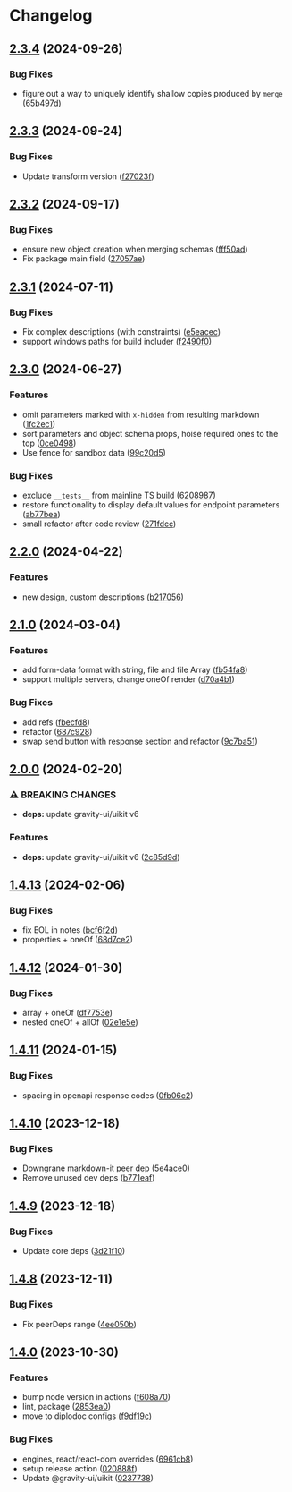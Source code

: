 # Changelog

## [2.3.4](https://github.com/diplodoc-platform/openapi-extension/compare/v2.3.3...v2.3.4) (2024-09-26)


### Bug Fixes

* figure out a way to uniquely identify shallow copies produced by `merge` ([65b497d](https://github.com/diplodoc-platform/openapi-extension/commit/65b497d16a70749bd9c07ab3e8ce1451eb001362))

## [2.3.3](https://github.com/diplodoc-platform/openapi-extension/compare/v2.3.2...v2.3.3) (2024-09-24)


### Bug Fixes

* Update transform version ([f27023f](https://github.com/diplodoc-platform/openapi-extension/commit/f27023fac344e81f2b5b37d7967520143aa160cd))

## [2.3.2](https://github.com/diplodoc-platform/openapi-extension/compare/v2.3.1...v2.3.2) (2024-09-17)


### Bug Fixes

* ensure new object creation when merging schemas ([fff50ad](https://github.com/diplodoc-platform/openapi-extension/commit/fff50add20ed55743776ee026ddd6549b69f99dd))
* Fix package main field ([27057ae](https://github.com/diplodoc-platform/openapi-extension/commit/27057ae4a4aca77c9e9413a1b0510dbc58dab4a0))

## [2.3.1](https://github.com/diplodoc-platform/openapi-extension/compare/v2.3.0...v2.3.1) (2024-07-11)


### Bug Fixes

* Fix complex descriptions (with constraints) ([e5eacec](https://github.com/diplodoc-platform/openapi-extension/commit/e5eacecc0509ca4719964ee529b746784bb06772))
* support windows paths for build includer ([f2490f0](https://github.com/diplodoc-platform/openapi-extension/commit/f2490f065876854bb2e6e2b18b50235f14286a29))

## [2.3.0](https://github.com/diplodoc-platform/openapi-extension/compare/v2.2.0...v2.3.0) (2024-06-27)


### Features

* omit parameters marked with `x-hidden` from resulting markdown ([1fc2ec1](https://github.com/diplodoc-platform/openapi-extension/commit/1fc2ec1683f7676679164cda62d4d27bec9446e1))
* sort parameters and object schema props, hoise required ones to the top ([0ce0498](https://github.com/diplodoc-platform/openapi-extension/commit/0ce04980ae4a562c0ceae8bf754bab7f69b3bf35))
* Use fence for sandbox data ([99c20d5](https://github.com/diplodoc-platform/openapi-extension/commit/99c20d536f9b33dc9d07bf31c535a7464d1b5fc8))


### Bug Fixes

* exclude `__tests__` from mainline TS build ([6208987](https://github.com/diplodoc-platform/openapi-extension/commit/6208987e48da3eadc00cbd4c4994172fb7226027))
* restore functionality to display default values for endpoint parameters ([ab77bea](https://github.com/diplodoc-platform/openapi-extension/commit/ab77bea7f344208fc51fdc7c0bb8cf26c3a017bb))
* small refactor after code review ([271fdcc](https://github.com/diplodoc-platform/openapi-extension/commit/271fdcc681241164582841ff855b643db786a249))

## [2.2.0](https://github.com/diplodoc-platform/openapi-extension/compare/v2.1.0...v2.2.0) (2024-04-22)


### Features

* new design, custom descriptions ([b217056](https://github.com/diplodoc-platform/openapi-extension/commit/b2170567d1f66be336d10630803241ed28cb122e))

## [2.1.0](https://github.com/diplodoc-platform/openapi-extension/compare/v2.0.0...v2.1.0) (2024-03-04)


### Features

* add form-data format with string, file and file Array ([fb54fa8](https://github.com/diplodoc-platform/openapi-extension/commit/fb54fa8c4a0806758c86e2e9d7df6047ded9835d))
* support multiple servers, change oneOf render ([d70a4b1](https://github.com/diplodoc-platform/openapi-extension/commit/d70a4b1f59de9435fcf347c40a6a2f6d8db20e2e))


### Bug Fixes

* add refs ([fbecfd8](https://github.com/diplodoc-platform/openapi-extension/commit/fbecfd82163aaaf35fa06fb287eed8bc7e72a0c5))
* refactor ([687c928](https://github.com/diplodoc-platform/openapi-extension/commit/687c928b9d2de06638d1b166670a8de024ec6725))
* swap send button with response section and refactor ([9c7ba51](https://github.com/diplodoc-platform/openapi-extension/commit/9c7ba51d1090780ce3c8de7e5d98bdefb18a227b))

## [2.0.0](https://github.com/diplodoc-platform/openapi-extension/compare/v1.4.13...v2.0.0) (2024-02-20)


### ⚠ BREAKING CHANGES

* **deps:** update gravity-ui/uikit v6

### Features

* **deps:** update gravity-ui/uikit v6 ([2c85d9d](https://github.com/diplodoc-platform/openapi-extension/commit/2c85d9d59938a501e299883213e5b1554b2df69d))

## [1.4.13](https://github.com/diplodoc-platform/openapi-extension/compare/v1.4.12...v1.4.13) (2024-02-06)


### Bug Fixes

* fix EOL in notes ([bcf6f2d](https://github.com/diplodoc-platform/openapi-extension/commit/bcf6f2d4058ceea3350f4db31649942a417aa1bf))
* properties + oneOf ([68d7ce2](https://github.com/diplodoc-platform/openapi-extension/commit/68d7ce299f9dc31570a5cc88aa962f1ec3e167cc))

## [1.4.12](https://github.com/diplodoc-platform/openapi-extension/compare/v1.4.11...v1.4.12) (2024-01-30)


### Bug Fixes

* array + oneOf ([df7753e](https://github.com/diplodoc-platform/openapi-extension/commit/df7753ecddb2e8a238af74d3ef65d085782bb97d))
* nested oneOf + allOf ([02e1e5e](https://github.com/diplodoc-platform/openapi-extension/commit/02e1e5e41181772a3b247028636deeee540ce58c))

## [1.4.11](https://github.com/diplodoc-platform/openapi-extension/compare/v1.4.10...v1.4.11) (2024-01-15)


### Bug Fixes

* spacing in openapi response codes ([0fb06c2](https://github.com/diplodoc-platform/openapi-extension/commit/0fb06c215ec286a4237b2dff38d1426ef1fbc73e))

## [1.4.10](https://github.com/diplodoc-platform/openapi-extension/compare/v1.4.9...v1.4.10) (2023-12-18)


### Bug Fixes

* Downgrane markdown-it peer dep ([5e4ace0](https://github.com/diplodoc-platform/openapi-extension/commit/5e4ace0a347d09711952ca585e4731a320645e0d))
* Remove unused dev deps ([b771eaf](https://github.com/diplodoc-platform/openapi-extension/commit/b771eafff7336ca6fec34427aaa53fab2dd897e9))

## [1.4.9](https://github.com/diplodoc-platform/openapi-extension/compare/v1.4.8...v1.4.9) (2023-12-18)


### Bug Fixes

* Update core deps ([3d21f10](https://github.com/diplodoc-platform/openapi-extension/commit/3d21f10766999835127ab84ce48110a88f7c5828))

## [1.4.8](https://github.com/diplodoc-platform/openapi-extension/compare/v1.4.7...v1.4.8) (2023-12-11)


### Bug Fixes

* Fix peerDeps range ([4ee050b](https://github.com/diplodoc-platform/openapi-extension/commit/4ee050b8e8bdb57e30fa9dcdadc2d8ce601242b8))

## [1.4.0](https://github.com/diplodoc-platform/openapi-extension/compare/v1.3.4...v1.4.0) (2023-10-30)


### Features

* bump node version in actions ([f608a70](https://github.com/diplodoc-platform/openapi-extension/commit/f608a7016be9b8eb3a061355a0fc6eea0bf9d328))
* lint, package ([2853ea0](https://github.com/diplodoc-platform/openapi-extension/commit/2853ea089bee41e3d9ab382d7785d9b93c665168))
* move to diplodoc configs ([f9df19c](https://github.com/diplodoc-platform/openapi-extension/commit/f9df19cb148016e73719a9219ab970562dfb77f4))


### Bug Fixes

* engines, react/react-dom overrides ([6961cb8](https://github.com/diplodoc-platform/openapi-extension/commit/6961cb880b5dd63bf90fe504b84ebba815deb6b7))
* setup release action ([020888f](https://github.com/diplodoc-platform/openapi-extension/commit/020888f5110a113e131ea7909877440c2c2875b4))
* Update @gravity-ui/uikit ([0237738](https://github.com/diplodoc-platform/openapi-extension/commit/0237738703513c6a7969e37ee341c7143c1be1d3))
